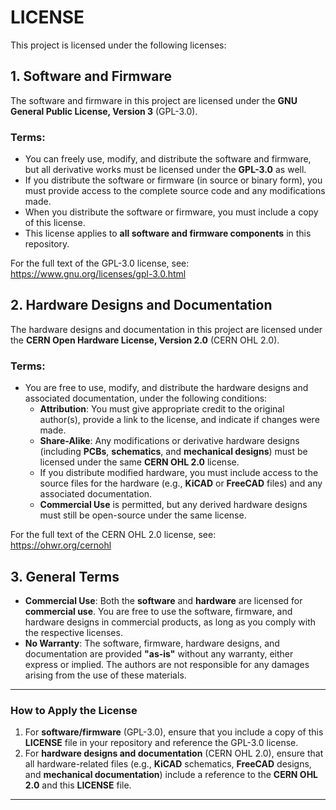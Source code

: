 # LICENSE

This project is licensed under the following licenses:

## 1. Software and Firmware

The software and firmware in this project are licensed under the **GNU General Public License, Version 3** (GPL-3.0).

### Terms:
- You can freely use, modify, and distribute the software and firmware, but all derivative works must be licensed under the **GPL-3.0** as well.
- If you distribute the software or firmware (in source or binary form), you must provide access to the complete source code and any modifications made.
- When you distribute the software or firmware, you must include a copy of this license.
- This license applies to **all software and firmware components** in this repository.

For the full text of the GPL-3.0 license, see:  
https://www.gnu.org/licenses/gpl-3.0.html

## 2. Hardware Designs and Documentation

The hardware designs and documentation in this project are licensed under the **CERN Open Hardware License, Version 2.0** (CERN OHL 2.0).

### Terms:
- You are free to use, modify, and distribute the hardware designs and associated documentation, under the following conditions:
  - **Attribution**: You must give appropriate credit to the original author(s), provide a link to the license, and indicate if changes were made.
  - **Share-Alike**: Any modifications or derivative hardware designs (including **PCBs**, **schematics**, and **mechanical designs**) must be licensed under the same **CERN OHL 2.0** license.
  - If you distribute modified hardware, you must include access to the source files for the hardware (e.g., **KiCAD** or **FreeCAD** files) and any associated documentation.
  - **Commercial Use** is permitted, but any derived hardware designs must still be open-source under the same license.

For the full text of the CERN OHL 2.0 license, see:  
https://ohwr.org/cernohl

## 3. General Terms

- **Commercial Use**: Both the **software** and **hardware** are licensed for **commercial use**. You are free to use the software, firmware, and hardware designs in commercial products, as long as you comply with the respective licenses.
- **No Warranty**: The software, firmware, hardware designs, and documentation are provided **"as-is"** without any warranty, either express or implied. The authors are not responsible for any damages arising from the use of these materials.

---

### How to Apply the License

1. For **software/firmware** (GPL-3.0), ensure that you include a copy of this **LICENSE** file in your repository and reference the GPL-3.0 license.
2. For **hardware designs and documentation** (CERN OHL 2.0), ensure that all hardware-related files (e.g., **KiCAD** schematics, **FreeCAD** designs, and **mechanical documentation**) include a reference to the **CERN OHL 2.0** and this **LICENSE** file.

---
